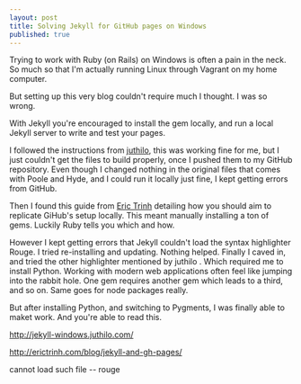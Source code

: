 ```yaml
---
layout: post
title: Solving Jekyll for GitHub pages on Windows
published: true
---
```


Trying to work with Ruby (on Rails) on Windows is often a pain in the neck. So much so that I'm actually running Linux through Vagrant on my home computer.

But setting up this very blog couldn't require much I thought. I was so wrong.

With Jekyll you're encouraged to install the gem locally, and run a local Jekyll server to write and test your pages.

I followed the instructions from [juthilo](http://jekyll-windows.juthilo.com/), this was working fine for me, but I just couldn't get the files to build properly, once I pushed them to my GitHub repository. Even though I changed nothing in the original files that comes with Poole and Hyde, and I could run it locally just fine, I kept getting errors from GitHub.

Then I found this guide from [Eric Trinh](http://erictrinh.com/blog/jekyll-and-gh-pages/) detailing how you should aim to replicate GiHub's setup locally. This meant manually installing a ton of gems. Luckily Ruby tells you which and how.

However I kept getting errors that Jekyll couldn't load the syntax highlighter Rouge. I tried  re-installing and updating. Nothing helped.
Finally I caved in, and tried the other highlighter mentioned by juthilo  . Which required me to install Python. Working with modern web applications often feel like jumping into the rabbit hole. One gem requires another gem which leads to a third, and so on. Same goes for node packages really.

But after installing Python, and switching to Pygments, I was finally able to maket work. And you're able to read this.

http://jekyll-windows.juthilo.com/

http://erictrinh.com/blog/jekyll-and-gh-pages/

cannot load such file -- rouge